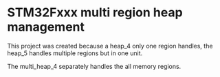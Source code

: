 # STM32Fxxx multi region heap management

This project was created because a heap_4 only one region handles, the heap_5 handles multiple regions but in one unit.

The multi_heap_4 separately handles the all memory regions.

